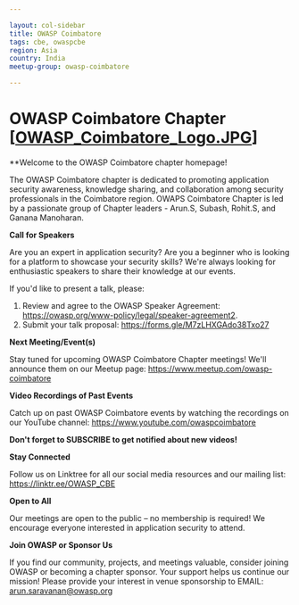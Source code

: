 ```yaml
---

layout: col-sidebar
title: OWASP Coimbatore
tags: cbe, owaspcbe
region: Asia
country: India
meetup-group: owasp-coimbatore

---
```


# OWASP Coimbatore Chapter [[OWASP_Coimbatore_Logo.JPG](https://github.com/OWASP/www-chapter-coimbatore/blob/master/OWASP_Coimbatore_Logo.JPG)]

**Welcome to the OWASP Coimbatore chapter homepage!

The OWASP Coimbatore chapter is dedicated to promoting application security awareness, knowledge sharing, and collaboration among security professionals in the Coimbatore region. 
OWAPS Coimbatore Chapter is led by a passionate group of Chapter leaders - Arun.S, Subash, Rohit.S, and Ganana Manoharan.



**Call for Speakers**

Are you an expert in application security? Are you a beginner who is looking for a platform to showcase your security skills? We're always looking for enthusiastic speakers to share their knowledge at our events. 

If you'd like to present a talk, please:
1. Review and agree to the OWASP Speaker Agreement: https://owasp.org/www-policy/legal/speaker-agreement2.
2. Submit your talk proposal: https://forms.gle/M7zLHXGAdo38Txo27



  
**Next Meeting/Event(s)**

Stay tuned for upcoming OWASP Coimbatore Chapter meetings! We'll announce them on our Meetup page: https://www.meetup.com/owasp-coimbatore



**Video Recordings of Past Events**

Catch up on past OWASP Coimbatore events by watching the recordings on our YouTube channel: https://www.youtube.com/owaspcoimbatore

**Don't forget to SUBSCRIBE to get notified about new videos!**




**Stay Connected**

Follow us on Linktree for all our social media resources and our mailing list: https://linktr.ee/OWASP_CBE




**Open to All**

Our meetings are open to the public – no membership is required! We encourage everyone interested in application security to attend.




**Join OWASP or Sponsor Us**

If you find our community, projects, and meetings valuable, consider joining OWASP or becoming a chapter sponsor. Your support helps us continue our mission!
Please provide your interest in venue sponsorship to EMAIL: arun.saravanan@owasp.org


